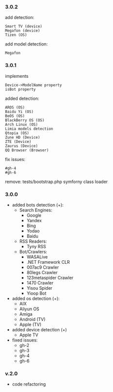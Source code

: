 ### 3.0.2
add detection:

    Smart TV (device)
    Megafon (device)
    Tizen (OS)

add model detection:

    Megafon

### 3.0.1


implements

    Device->ModelName property
    isBot property
added detection:

    AROS (OS)
    Baidu Yi (OS)
    BeOS (OS)
    BlackBerry OS (OS)
    Arch Linux (OS)
    Limia models detection
    Qtopia (OS)
    Zune HD (Device)
    ZTE (Device)
    Zaurus (Device)
    QQ Browser (Browser)

fix issues:

    #gh-4
    #gh-6

remove:
tests/bootstrap.php
symforny class loader


### 3.0.0
+ added bots detection (+):
    - Search Engines:
        + Google
        + Yandex
        + Bing
        + Yodao
        + Baidu
    - RSS Readers:
        + Tyny RSS
    - Bot/Crawlers:
        + WASALive
        + .NET Framework CLR
        + 007ac9 Crawler
        + 80legs Crawler
        + 123metaspider Crawler
        + 1470 Crawler
        + Yisou Spider
        + Yioop Bot
+ added os detection (+):
    - AIX
    - Aliyun OS
    - Amiga
    - Android (TV)
    - Apple (TV)
+ added device detection (+)
    - Apple TV
+ fixed issues:
    - gh-2
    - gh-3
    - gh-4
    - gh-6

### v.2.0
+ code refactoring
